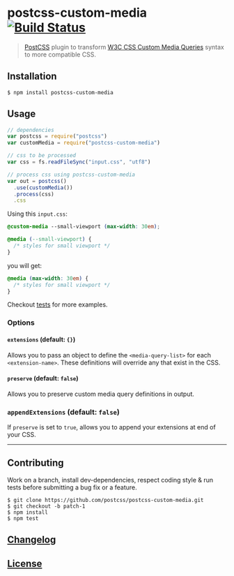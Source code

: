 # postcss-custom-media [![Build Status](https://travis-ci.org/postcss/postcss-custom-media.png)](https://travis-ci.org/postcss/postcss-custom-media)

> [PostCSS](https://github.com/postcss/postcss) plugin to transform [W3C CSS Custom Media Queries](http://dev.w3.org/csswg/mediaqueries/#custom-mq) syntax to more compatible CSS.

## Installation

    $ npm install postcss-custom-media

## Usage

```js
// dependencies
var postcss = require("postcss")
var customMedia = require("postcss-custom-media")

// css to be processed
var css = fs.readFileSync("input.css", "utf8")

// process css using postcss-custom-media
var out = postcss()
  .use(customMedia())
  .process(css)
  .css
```

Using this `input.css`:

```css
@custom-media --small-viewport (max-width: 30em);

@media (--small-viewport) {
  /* styles for small viewport */
}
```

you will get:

```css
@media (max-width: 30em) {
  /* styles for small viewport */
}
```

Checkout [tests](test) for more examples.

### Options

#### `extensions` (default: `{}`)

Allows you to pass an object to define the `<media-query-list>` for each `<extension-name>`. These definitions will override any that exist in the CSS.

#### `preserve` (default: `false`)

Allows you to preserve custom media query definitions in output.

### `appendExtensions` (default: `false`)

If `preserve` is set to `true`, allows you to append your extensions at end of your CSS.

---

## Contributing

Work on a branch, install dev-dependencies, respect coding style & run tests before submitting a bug fix or a feature.

    $ git clone https://github.com/postcss/postcss-custom-media.git
    $ git checkout -b patch-1
    $ npm install
    $ npm test

## [Changelog](CHANGELOG.md)

## [License](LICENSE)
